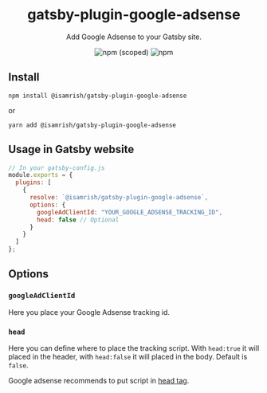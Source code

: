 <h1 align="center">
<strong>gatsby-plugin-google-adsense</strong>
</h1>

<p align="center">
Add Google Adsense to your Gatsby site.
</p>

<p align="center">
<img alt="npm (scoped)" src="https://img.shields.io/npm/v/@isamrish/gatsby-plugin-google-adsense">
<img alt="npm" src="https://img.shields.io/npm/dt/@isamrish/gatsby-plugin-google-adsense">
</p>

## Install

```
npm install @isamrish/gatsby-plugin-google-adsense
```

or

```
yarn add @isamrish/gatsby-plugin-google-adsense
```

## Usage in Gatsby website

```javascript
// In your gatsby-config.js
module.exports = {
  plugins: [
    {
      resolve: `@isamrish/gatsby-plugin-google-adsense`,
      options: {
        googleAdClientId: "YOUR_GOOGLE_ADSENSE_TRACKING_ID",
        head: false // Optional
      }
    }
  ]
};
```

## Options

### `googleAdClientId`

Here you place your Google Adsense tracking id.

### `head`

Here you can define where to place the tracking script. With `head:true` it will placed in the header, with `head:false` it will placed in the body. Default is `false`.

Google adsense recommends to put script in [head tag](https://support.google.com/adsense/answer/9274516).
